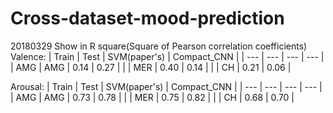 # Cross-dataset-mood-prediction

20180329
Show in R square(Square of Pearson correlation coefficients)
Valence:
| Train | Test | SVM(paper's) | Compact_CNN |
| --- | --- | --- | --- |
|      AMG      |      AMG      |     0.14      |     0.27      |
|               |      MER      |     0.40      |     0.14      |
|               |      CH       |     0.21      |     0.06      |

Arousal:
| Train | Test | SVM(paper's) | Compact_CNN |
| --- | --- | --- | --- |
|      AMG      |      AMG      |     0.73      |     0.78      |
|               |      MER      |     0.75      |     0.82      |
|               |      CH       |     0.68      |     0.70      |
